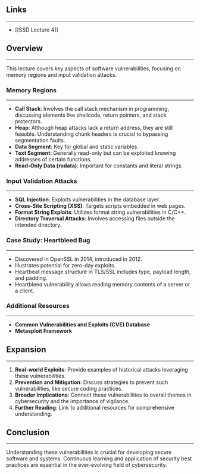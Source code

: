 ## Links
---
* [[SSD Lecture 4]]
## Overview
---
This lecture covers key aspects of software vulnerabilities, focusing on memory regions and input validation attacks.

### Memory Regions
---
- **Call Stack**: Involves the call stack mechanism in programming, discussing elements like shellcode, return pointers, and stack protectors.
- **Heap**: Although heap attacks lack a return address, they are still feasible. Understanding chunk headers is crucial to bypassing segmentation faults.
- **Data Segment**: Key for global and static variables.
- **Text Segment**: Generally read-only but can be exploited knowing addresses of certain functions.
- **Read-Only Data (rodata)**: Important for constants and literal strings.

### Input Validation Attacks
---
- **SQL Injection**: Exploits vulnerabilities in the database layer.
- **Cross-Site Scripting (XSS)**: Targets scripts embedded in web pages.
- **Format String Exploits**: Utilizes format string vulnerabilities in C/C++.
- **Directory Traversal Attacks**: Involves accessing files outside the intended directory.

### Case Study: Heartbleed Bug
---
- Discovered in OpenSSL in 2014, introduced in 2012.
- Illustrates potential for zero-day exploits.
- Heartbeat message structure in TLS/SSL includes type, payload length, and padding.
- Heartbleed vulnerability allows reading memory contents of a server or a client.

### Additional Resources
---
- **Common Vulnerabilities and Exploits (CVE) Database**
- **Metasploit Framework**

## Expansion
---
1. **Real-world Exploits**: Provide examples of historical attacks leveraging these vulnerabilities.
2. **Prevention and Mitigation**: Discuss strategies to prevent such vulnerabilities, like secure coding practices.
3. **Broader Implications**: Connect these vulnerabilities to overall themes in cybersecurity and the importance of vigilance.
4. **Further Reading**: Link to additional resources for comprehensive understanding.

## Conclusion
---
Understanding these vulnerabilities is crucial for developing secure software and systems. Continuous learning and application of security best practices are essential in the ever-evolving field of cybersecurity.
